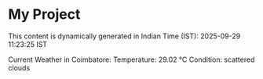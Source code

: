 # My Project

This content is dynamically generated in Indian Time (IST): 2025-09-29 11:23:25 IST


Current Weather in Coimbatore:
Temperature: 29.02 °C
Condition: scattered clouds
